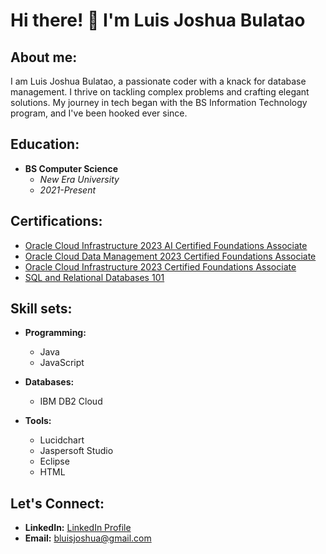 # Hi there! 👋 I'm Luis Joshua Bulatao

## About me:

I am Luis Joshua Bulatao, a passionate coder with a knack for database management. I thrive on tackling complex problems and crafting elegant solutions. My journey in tech began with the BS Information Technology program, and I've been hooked ever since.

## Education:

- **BS Computer Science**
  - *New Era University*
  - *2021-Present*

## Certifications:

- [Oracle Cloud Infrastructure 2023 AI Certified Foundations Associate](https://catalog-education.oracle.com/pls/certview/sharebadge?id=24B97B86622CA965A9FC6623E3BD3D2207C4AF83BD406DBC0358FB1023642970)
- [Oracle Cloud Data Management 2023 Certified Foundations Associate](https://catalog-education.oracle.com/pls/certview/sharebadge?id=D3401C23BBC4EA4A58E5E21020840099F29497F70E2D3115E496BB7870E2FE82)
- [Oracle Cloud Infrastructure 2023 Certified Foundations Associate](https://catalog-education.oracle.com/pls/certview/sharebadge?id=C7D2F59233EE36A6B916B8F89F77EF064DCBD18E0E879FBCE3D55A00D7B75413)
- [SQL and Relational Databases 101](https://courses.cognitiveclass.ai/certificates/e0beec2141794e5888dbba6bbf70de24)

## Skill sets:

- **Programming:**
  - Java
  - JavaScript

- **Databases:**
  - IBM DB2 Cloud

- **Tools:**
  - Lucidchart
  - Jaspersoft Studio
  - Eclipse
  - HTML

## Let's Connect:

- **LinkedIn:** [LinkedIn Profile](https://www.linkedin.com/in/your-linkedin-profile)
- **Email:** bluisjoshua@gmail.com
